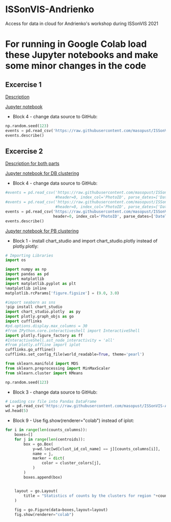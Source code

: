 # ISSonVIS-Andrienko
Access for data in cloud for Andrienko's workshop during ISSonVIS 2021

# For running in Google Colab load these Jupyter notebooks and make some minor changes in the code
## Excercise 1
[Description](https://github.com/masopust/ISSonVIS-Andrienko/blob/main/Exercise1_description.pdf)

[Jupyter notebook](https://raw.githubusercontent.com/masopust/ISSonVIS-Andrienko/main/SpaceTime-aggregation-v.2019.11.20.ipynb)
 - Block 4 - change data source to GitHub:
```python
np.random.seed(123)
events = pd.read_csv('https://raw.githubusercontent.com/masopust/ISSonVIS-Andrienko/main/lightnings_13_30-17_30.csv', sep=',', decimal='.', header=0, index_col='id', parse_dates=['date time'], date_parser=dt_parse)
events.describe()
```

## Excercise 2
[Description for both parts](https://github.com/masopust/ISSonVIS-Andrienko/blob/main/Exercise2_description.pdf)

[Jupyter notebook for DB clustering](https://raw.githubusercontent.com/masopust/ISSonVIS-Andrienko/main/DBClustering.ipynb)
 - Block 4 - change data source to GitHub:
```python
#events = pd.read_csv('https://raw.githubusercontent.com/masopust/ISSonVIS-Andrienko/main/cherryblossom_2012-2017.csv', sep=',', decimal='.', 
                      #header=0, index_col='PhotoID', parse_dates=['DateTaken'], date_parser=dt_parse)
#events = pd.read_csv('https://raw.githubusercontent.com/masopust/ISSonVIS-Andrienko/main/cherryblossom_USA_filtered.csv', sep=',', decimal='.', 
                      #header=0, index_col='PhotoID', parse_dates=['DateTaken'], date_parser=dt_parse)
events = pd.read_csv('https://raw.githubusercontent.com/masopust/ISSonVIS-Andrienko/main/cherryblossom_2012-2014.csv', sep=',', decimal='.', 
                     header=0, index_col='PhotoID', parse_dates=['DateTaken'], date_parser=dt_parse)
events.describe()
```
[Jupyter notebook for PB clustering](https://raw.githubusercontent.com/masopust/ISSonVIS-Andrienko/main/PBClustering.ipynb)
 - Block 1 - install chart_studio and import chart_studio.plotly instead of plotly.plotly:
```python
# Importing Libraries
import os

import numpy as np
import pandas as pd
import matplotlib
import matplotlib.pyplot as plt
%matplotlib inline
matplotlib.rcParams['figure.figsize'] = (9.0, 3.0)

#import seaborn as sns
!pip install chart_studio
import chart_studio.plotly  as py
import plotly.graph_objs as go
import cufflinks
#pd.options.display.max_columns = 30
#from IPython.core.interactiveshell import InteractiveShell
import plotly.figure_factory as ff
#InteractiveShell.ast_node_interactivity = 'all'
#from plotly.offline import iplot
cufflinks.go_offline()
cufflinks.set_config_file(world_readable=True, theme='pearl')

from sklearn.manifold import MDS
from sklearn.preprocessing import MinMaxScaler
from sklearn.cluster import KMeans

np.random.seed(123)

```
- Block 3 - change data source to GitHub:
```python
# Loading csv file into Pandas DataFrame
wd = pd.read_csv('https://raw.githubusercontent.com/masopust/ISSonVIS-Andrienko/main/weekly_counts_by_regions.csv')
wd.head(5)
```
- Block 9 - Use fig.show(renderer="colab") instead of iplot:
```python
for i in range(len(counts_columns)):
    boxes=[]
    for j in range(len(centroids)):
        box = go.Box(
            y=wd.loc[wd[clust_id_col_name] == j][counts_columns[i]],
            name = j,
            marker = dict(
                color = cluster_colors[j],
            )
        )
        boxes.append(box)


    layout = go.Layout(
        title = "Statistics of counts by the clusters for region "+counts_columns[i]
    )
    
    fig = go.Figure(data=boxes,layout=layout)
    fig.show(renderer="colab")
```
